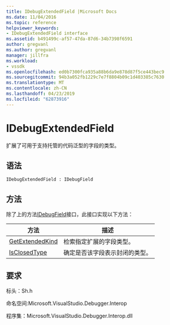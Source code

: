 ```yaml
---
title: IDebugExtendedField |Microsoft Docs
ms.date: 11/04/2016
ms.topic: reference
helpviewer_keywords:
- IDebugExtendedField interface
ms.assetid: b491499c-af57-47da-87d6-34b7398f6591
author: gregvanl
ms.author: gregvanl
manager: jillfra
ms.workload:
- vssdk
ms.openlocfilehash: ed0b7300fca935a88b6da9e878d87f5ce443bec9
ms.sourcegitcommit: 94b3a052fb1229c7e7f8804b09c1d403385c7630
ms.translationtype: MT
ms.contentlocale: zh-CN
ms.lasthandoff: 04/23/2019
ms.locfileid: "62873916"
---
```

# <a name="idebugextendedfield"></a>IDebugExtendedField
扩展了可用于支持托管的代码泛型的字段的类型。

## <a name="syntax"></a>语法

```
IDebugExtendedField : IDebugField
```

## <a name="methods"></a>方法
 除了上的方法[IDebugField](../../../extensibility/debugger/reference/idebugfield.md)接口，此接口实现以下方法：

|方法|描述|
|------------|-----------------|
|[GetExtendedKind](../../../extensibility/debugger/reference/idebugextendedfield-getextendedkind.md)|检索指定扩展的字段类型。|
|[IsClosedType](../../../extensibility/debugger/reference/idebugextendedfield-isclosedtype.md)|确定是否该字段表示封闭的类型。|

## <a name="requirements"></a>要求
 标头：Sh.h

 命名空间:Microsoft.VisualStudio.Debugger.Interop

 程序集：Microsoft.VisualStudio.Debugger.Interop.dll
